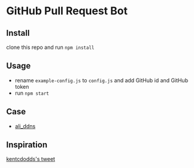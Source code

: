 # GitHub Pull Request Bot

## Install

clone this repo and run `npm install`

## Usage

- rename `example-config.js` to `config.js` and add GitHub id and GitHub token
- run `npm start`

## Case

- [ali_ddns](https://github.com/JinLinGan/ali_ddns/pull/1)

## Inspiration

[kentcdodds's tweet](https://twitter.com/kentcdodds/status/948610905373335552)
